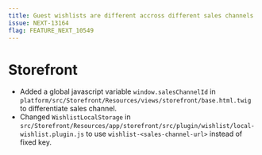 ```yaml
---
title: Guest wishlists are different accross different sales channels
issue: NEXT-13164
flag: FEATURE_NEXT_10549
---
```

# Storefront
* Added a global javascript variable `window.salesChannelId` in `platform/src/Storefront/Resources/views/storefront/base.html.twig` to differentiate sales channel.
* Changed `WishlistLocalStorage` in `src/Storefront/Resources/app/storefront/src/plugin/wishlist/local-wishlist.plugin.js` to use `wishlist-<sales-channel-url>` instead of fixed key.
